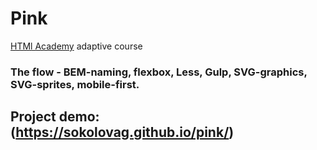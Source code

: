 # Pink
[HTMl Academy](https://htmlacademy.ru) adaptive course

### The flow - BEM-naming, flexbox, Less, Gulp, SVG-graphics, SVG-sprites, mobile-first.

## Project demo: (https://sokolovag.github.io/pink/)
